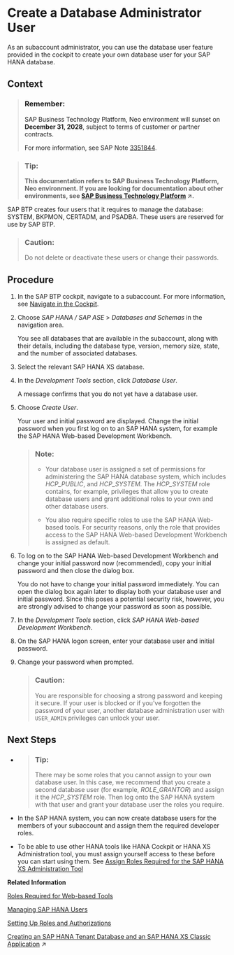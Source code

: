 <!-- loioc0fce6f0322246daaf1e29a25414f15e -->

# Create a Database Administrator User

As an subaccount administrator, you can use the database user feature provided in the cockpit to create your own database user for your SAP HANA database.



<a name="loioc0fce6f0322246daaf1e29a25414f15e__d463e18"/>

## Context

> ### Remember:  
> SAP Business Technology Platform, Neo environment will sunset on **December 31, 2028**, subject to terms of customer or partner contracts.
> 
> For more information, see SAP Note [3351844](https://me.sap.com/notes/3351844).

> ### Tip:  
> **This documentation refers to SAP Business Technology Platform, Neo environment. If you are looking for documentation about other environments, see [SAP Business Technology Platform](https://help.sap.com/viewer/65de2977205c403bbc107264b8eccf4b/Cloud/en-US/6a2c1ab5a31b4ed9a2ce17a5329e1dd8.html "SAP Business Technology Platform (SAP BTP) is an integrated offering comprised of the following technology portfolios: application development; process automation; integration; data, analytics, and enterprise planning; artificial intelligence. The platform offers users the ability to turn data into business value, compose end-to-end business processes, connect entire IT landscapes, and personalize, build and extend SAP applications. This reduces the overall total cost of ownership maintaining SAP landscapes and third-party software across end-to-end business processes.") :arrow_upper_right:.**

SAP BTP creates four users that it requires to manage the database: SYSTEM, BKPMON, CERTADM, and PSADBA. These users are reserved for use by SAP BTP.

> ### Caution:  
> Do not delete or deactivate these users or change their passwords.



<a name="loioc0fce6f0322246daaf1e29a25414f15e__d463e36"/>

## Procedure

1.  In the SAP BTP cockpit, navigate to a subaccount. For more information, see [Navigate in the Cockpit](../50-administration-and-ops-neo/navigate-in-the-cockpit-fdeff7e.md).

2.  Choose *SAP HANA / SAP ASE* \> *Databases and Schemas* in the navigation area.

    You see all databases that are available in the subaccount, along with their details, including the database type, version, memory size, state, and the number of associated databases.

3.  Select the relevant SAP HANA XS database.

4.  In the *Development Tools* section, click *Database User*.

    A message confirms that you do not yet have a database user.

5.  Choose *Create User*.

    Your user and initial password are displayed. Change the initial password when you first log on to an SAP HANA system, for example the SAP HANA Web-based Development Workbench.

    > ### Note:  
    > -   Your database user is assigned a set of permissions for administering the SAP HANA database system, which includes *HCP\_PUBLIC*, and *HCP\_SYSTEM*. The *HCP\_SYSTEM* role contains, for example, privileges that allow you to create database users and grant additional roles to your own and other database users.
    > 
    > -   You also require specific roles to use the SAP HANA Web-based tools. For security reasons, only the role that provides access to the SAP HANA Web-based Development Workbench is assigned as default.

6.  To log on to the SAP HANA Web-based Development Workbench and change your initial password now \(recommended\), copy your initial password and then close the dialog box.

    You do not have to change your initial password immediately. You can open the dialog box again later to display both your database user and initial password. Since this poses a potential security risk, however, you are strongly advised to change your password as soon as possible.

7.  In the *Development Tools* section, click *SAP HANA Web-based Development Workbench*.

8.  On the SAP HANA logon screen, enter your database user and initial password.

9.  Change your password when prompted.

    > ### Caution:  
    > You are responsible for choosing a strong password and keeping it secure. If your user is blocked or if you've forgotten the password of your user, another database administration user with `USER_ADMIN` privileges can unlock your user.




## Next Steps

-   > ### Tip:  
    > There may be some roles that you cannot assign to your own database user. In this case, we recommend that you create a second database user \(for example, *ROLE\_GRANTOR*\) and assign it the *HCP\_SYSTEM* role. Then log onto the SAP HANA system with that user and grant your database user the roles you require.

-   In the SAP HANA system, you can now create database users for the members of your subaccount and assign them the required developer roles.

-   To be able to use other HANA tools like HANA Cockpit or HANA XS Administration tool, you must assign yourself access to these before you can start using them. See [Assign Roles Required for the SAP HANA XS Administration Tool](assign-roles-required-for-the-sap-hana-xs-administration-tool-c006db5.md#loioc006db57b3654c5fbcd9f6136b556c3d)


**Related Information**  


[Roles Required for Web-based Tools](assign-roles-required-for-the-sap-hana-xs-administration-tool-c006db5.md#loiod7c4ca5dac4f4dbbb47901eebe9ea0d1 "To use the SAP HANA Web-based tools, you require specific roles.")

[Managing SAP HANA Users](http://help.sap.com/saphelp_hanaplatform/helpdata/en/ed/7af17e5ae14de694d9bee5f35098f4/content.htm?frameset=/en/c0/555f0bbb5710148faabb0a6e35c457/frameset.htm)

[Setting Up Roles and Authorizations](http://help.sap.com/saphelp_hanaplatform/helpdata/en/8f/f545995b594245b2508a380457fbc8/content.htm?frameset=/en/9a/b0b327addd411ab6eadeba205a889e/frameset.htm)

[Creating an SAP HANA Tenant Database and an SAP HANA XS Classic Application](https://help.sap.com/viewer/d4790b2de2f4429db6f3dff54e4d7b3a/Cloud/en-US/a4b1a6abc13f45d58c9a156b81487d8a.html "Create and bind an SAP HANA tenant database to an SAP HANA XS classic application using the SAP BTP cockpit, the SAP HANA cockpit and the SAP HANA Web-Based Development Workbench.") :arrow_upper_right:

